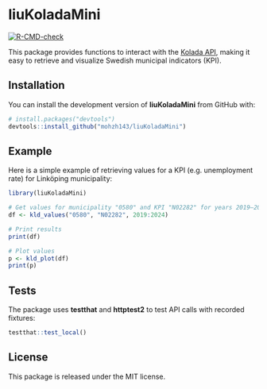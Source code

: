 
# liuKoladaMini

<!-- badges: start -->

[![R-CMD-check](https://github.com/mohzh143/liuKoladaMini/actions/workflows/R-CMD-check.yaml/badge.svg)](https://github.com/mohzh143/liuKoladaMini/actions/workflows/R-CMD-check.yaml)
<!-- badges: end -->

This package provides functions to interact with the [Kolada
API](https://www.kolada.se), making it easy to retrieve and visualize
Swedish municipal indicators (KPI).

## Installation

You can install the development version of **liuKoladaMini** from GitHub
with:

``` r
# install.packages("devtools")
devtools::install_github("mohzh143/liuKoladaMini")
```

## Example

Here is a simple example of retrieving values for a KPI
(e.g. unemployment rate) for Linköping municipality:

``` r
library(liuKoladaMini)

# Get values for municipality "0580" and KPI "N02282" for years 2019–2024
df <- kld_values("0580", "N02282", 2019:2024)

# Print results
print(df)

# Plot values
p <- kld_plot(df)
print(p)
```

## Tests

The package uses **testthat** and **httptest2** to test API calls with
recorded fixtures:

``` r
testthat::test_local()
```

## License

This package is released under the MIT license.

